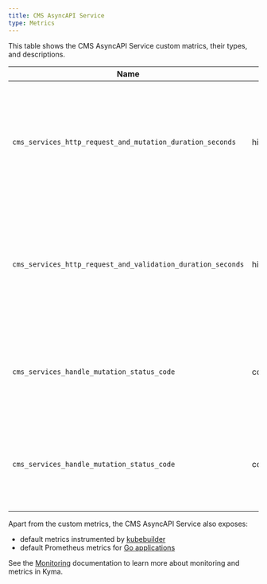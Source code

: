 ```yaml
---
title: CMS AsyncAPI Service
type: Metrics
---
```


This table shows the CMS AsyncAPI Service custom matrics, their types, and descriptions.

| Name | Type | Description |
|------|-------------|------|
| `cms_services_http_request_and_mutation_duration_seconds` | histogram | Specifies a number of assets that the service received for processing and mutated within a given time series. |
| `cms_services_http_request_and_validation_duration_seconds` | histogram | Specifies a number of assets that the service received for processing and validated within a given time series. |
| `cms_services_handle_mutation_status_code` | counter | Specifies a number of different HTTP response status codes in a given time series. |
| `cms_services_handle_mutation_status_code` | counter | Specifies a number of different HTTP response status codes in a given time series. |

Apart from the custom metrics, the CMS AsyncAPI Service also exposes:

- default metrics instrumented by [kubebuilder](https://book.kubebuilder.io/)
- default Prometheus metrics for [Go applications](https://prometheus.io/docs/guides/go-application/#how-go-exposition-works)

See the [Monitoring](/components/monitoring) documentation to learn more about monitoring and metrics in Kyma.
